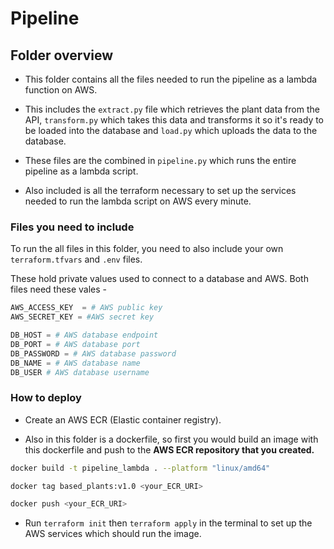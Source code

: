 # Pipeline

## Folder overview

- This folder contains all the files needed to run the pipeline as a lambda function on AWS.

- This includes the `extract.py` file which retrieves the plant data from the API, `transform.py` which takes this data and transforms it so it's ready to be loaded into the database and `load.py` which uploads the data to the database.

- These files are the combined in `pipeline.py` which runs the entire pipeline as a lambda script.

- Also included is all the terraform necessary to set up the services needed to run the lambda script on AWS every minute.

### Files you need to include

To run the all files in this folder, you need to also include your own `terraform.tfvars` and `.env` files.

These hold private values used to connect to a database and AWS. Both files need these vales - 

```python
AWS_ACCESS_KEY  = # AWS public key
AWS_SECRET_KEY = #AWS secret key

DB_HOST = # AWS database endpoint
DB_PORT = # AWS database port
DB_PASSWORD = # AWS database password
DB_NAME = # AWS database name
DB_USER # AWS database username
```

### How to deploy

- Create an AWS ECR (Elastic container registry).

- Also in this folder is a dockerfile, so first you would build an image with this dockerfile and push to the **AWS ECR repository that you created.**
```bash
docker build -t pipeline_lambda . --platform "linux/amd64"

docker tag based_plants:v1.0 <your_ECR_URI>

docker push <your_ECR_URI>
```

- Run `terraform init` then `terraform apply` in the terminal to set up the AWS services which should run the image.